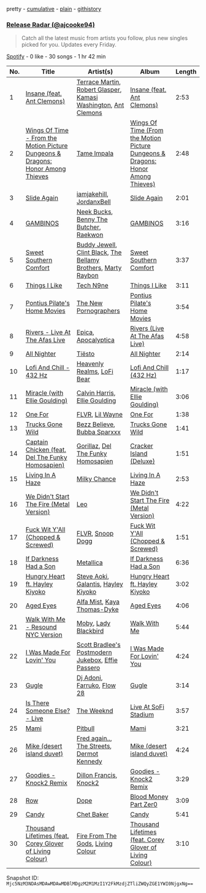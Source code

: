 pretty - [cumulative](/playlists/cumulative/37i9dQZEVXbh0ciM216Os7.md) - [plain](/playlists/plain/37i9dQZEVXbh0ciM216Os7) - [githistory](https://github.githistory.xyz/mackorone/spotify-playlist-archive/blob/main/playlists/plain/37i9dQZEVXbh0ciM216Os7)

### [Release Radar \(@ajcooke94\)](https://open.spotify.com/playlist/37i9dQZEVXbh0ciM216Os7)

> Catch all the latest music from artists you follow, plus new singles picked for you\. Updates every Friday.

[Spotify](https://open.spotify.com/user/spotify) - 0 like - 30 songs - 1 hr 42 min

| No. | Title | Artist(s) | Album | Length |
|---|---|---|---|---|
| 1 | [Insane \(feat\. Ant Clemons\)](https://open.spotify.com/track/0RGYP9RGSXfAGFjSrDyhIQ) | [Terrace Martin](https://open.spotify.com/artist/7MNEVabc4cs19CbzAFZmXz), [Robert Glasper](https://open.spotify.com/artist/5cM1PvItlR21WUyBnsdMcn), [Kamasi Washington](https://open.spotify.com/artist/6HQYnRM4OzToCYPpVBInuU), [Ant Clemons](https://open.spotify.com/artist/028lPW2NdWHdSPCkRkcyhd) | [Insane \(feat\. Ant Clemons\)](https://open.spotify.com/album/5dBWQQ0cqVGcYZZWRYlaY2) | 2:53 |
| 2 | [Wings Of Time \- From the Motion Picture Dungeons & Dragons: Honor Among Thieves](https://open.spotify.com/track/6FzhHrUtyl7jWFccWxNFSS) | [Tame Impala](https://open.spotify.com/artist/5INjqkS1o8h1imAzPqGZBb) | [Wings Of Time \(From the Motion Picture Dungeons & Dragons: Honor Among Thieves\)](https://open.spotify.com/album/65pBo4TdEz2AaxENDqw3qZ) | 2:48 |
| 3 | [Slide Again](https://open.spotify.com/track/680UAnBzIM0mKkXUpT5OyS) | [iamjakehill](https://open.spotify.com/artist/26JloX1vHxGGrGUVeMItFJ), [JordanxBell](https://open.spotify.com/artist/0OBfI08ICZbBIR1qElG8Bt) | [Slide Again](https://open.spotify.com/album/1ehm10z6uOkUCa7chKy29H) | 2:01 |
| 4 | [GAMBINOS](https://open.spotify.com/track/0WlgUBuHQP5KEavW4uq1dc) | [Neek Bucks](https://open.spotify.com/artist/43khwEflLhLeFZ6gx8QIzc), [Benny The Butcher](https://open.spotify.com/artist/5Matrg5du62bXwer29cU5T), [Raekwon](https://open.spotify.com/artist/2yQf6b8hxahZaT5dHlWaB1) | [GAMBINOS](https://open.spotify.com/album/1ImmQnBFr1ej7uIV2Y8x69) | 3:16 |
| 5 | [Sweet Southern Comfort](https://open.spotify.com/track/7JSaBwtAXtQ91vE4HLVrqL) | [Buddy Jewell](https://open.spotify.com/artist/43c94u7flZbHSdDaUuohqS), [Clint Black](https://open.spotify.com/artist/3Ay15wt0QChT4Kapsuw5Jt), [The Bellamy Brothers](https://open.spotify.com/artist/5iB5AWIa7qreioi0AF3Bxa), [Marty Raybon](https://open.spotify.com/artist/1SkREU1C2GYl4JSFuPXEQI) | [Sweet Southern Comfort](https://open.spotify.com/album/4omLcMWjPidak2J4cZtK22) | 3:37 |
| 6 | [Things I Like](https://open.spotify.com/track/7ibnBtLC00cf6AFJFYmUlv) | [Tech N9ne](https://open.spotify.com/artist/6UBA15slIuadJ8h2lPRPos) | [Things I Like](https://open.spotify.com/album/77sn93da6cO2WivIKLaahQ) | 3:11 |
| 7 | [Pontius Pilate's Home Movies](https://open.spotify.com/track/152Ddv62y84DfPLEKTUKd5) | [The New Pornographers](https://open.spotify.com/artist/4mO4aGO6u29UyR6XLZR9XW) | [Pontius Pilate's Home Movies](https://open.spotify.com/album/1i2UudOjUlX4RKyARPGbh1) | 3:54 |
| 8 | [Rivers \- Live At The Afas Live](https://open.spotify.com/track/6PRQE3khfCrdun9EmO1Fqx) | [Epica](https://open.spotify.com/artist/5HA5aLY3jJV7eimXWkRBBp), [Apocalyptica](https://open.spotify.com/artist/4Lm0pUvmisUHMdoky5ch2I) | [Rivers \(Live At The Afas Live\)](https://open.spotify.com/album/6aU1IBgcfYGEdJT37piNLN) | 4:58 |
| 9 | [All Nighter](https://open.spotify.com/track/7bqg7RANz4RaboN0Ga1Miq) | [Tiësto](https://open.spotify.com/artist/2o5jDhtHVPhrJdv3cEQ99Z) | [All Nighter](https://open.spotify.com/album/1cQUgdn5goiU3fbKc3aykV) | 2:14 |
| 10 | [Lofi And Chill \- 432 Hz](https://open.spotify.com/track/3JrEDpJpAlTmFgHZQty1Rl) | [Heavenly Realms](https://open.spotify.com/artist/37t9bT54d83HTqfWLET0Vj), [LoFi Bear](https://open.spotify.com/artist/2S49iNx8Jjd1P9hxuD0oRE) | [Lofi And Chill \(432 Hz\)](https://open.spotify.com/album/17nSP6VsrUPyhsAeQGaZJL) | 1:17 |
| 11 | [Miracle \(with Ellie Goulding\)](https://open.spotify.com/track/5eTaQYBE1yrActixMAeLcZ) | [Calvin Harris](https://open.spotify.com/artist/7CajNmpbOovFoOoasH2HaY), [Ellie Goulding](https://open.spotify.com/artist/0X2BH1fck6amBIoJhDVmmJ) | [Miracle \(with Ellie Goulding\)](https://open.spotify.com/album/22UyygZceCIfoE0RhENgKx) | 3:06 |
| 12 | [One For](https://open.spotify.com/track/79erxfnOS3GubC1BUAC8Jx) | [FLVR](https://open.spotify.com/artist/0leKSEjHxsp5fYvQB67kEH), [Lil Wayne](https://open.spotify.com/artist/55Aa2cqylxrFIXC767Z865) | [One For](https://open.spotify.com/album/4yW6K3Wd7BLHX3F3wGhsLK) | 1:38 |
| 13 | [Trucks Gone Wild](https://open.spotify.com/track/4WjK6vIgUD4vz7MaYOUQNu) | [Bezz Believe](https://open.spotify.com/artist/0J7ABQoXv0zSACmQXz8nqq), [Bubba Sparxxx](https://open.spotify.com/artist/3RPYHNSwe3w0mtfJwKIN9P) | [Trucks Gone Wild](https://open.spotify.com/album/7chIoYwuPc0piRqB2L5YdN) | 1:41 |
| 14 | [Captain Chicken \(feat\. Del The Funky Homosapien\)](https://open.spotify.com/track/24LSAGp2LmT1Kd6y8PPFr2) | [Gorillaz](https://open.spotify.com/artist/3AA28KZvwAUcZuOKwyblJQ), [Del The Funky Homosapien](https://open.spotify.com/artist/0YsLR3SQd5QTXAhGIGX7cl) | [Cracker Island \(Deluxe\)](https://open.spotify.com/album/1aoWxOWHJNG1VPpJZwpYl2) | 1:51 |
| 15 | [Living In A Haze](https://open.spotify.com/track/3yfki4r5cgFA784trLoHnk) | [Milky Chance](https://open.spotify.com/artist/1hzfo8twXdOegF3xireCYs) | [Living In A Haze](https://open.spotify.com/album/2Ffexjpw1Q1qdwLWEVThEJ) | 2:53 |
| 16 | [We Didn't Start The Fire \(Metal Version\)](https://open.spotify.com/track/7Bypq9FcdD9EPvuXmajovk) | [Leo](https://open.spotify.com/artist/5KWOCu1saEHAhPiLKlOLIy) | [We Didn't Start The Fire \(Metal Version\)](https://open.spotify.com/album/77icbyAjyuSGoqUi9pbNLA) | 4:22 |
| 17 | [Fuck Wit Y'All \(Chopped & Screwed\)](https://open.spotify.com/track/0Su4rQjztMYBGnLvDP4iO1) | [FLVR](https://open.spotify.com/artist/0leKSEjHxsp5fYvQB67kEH), [Snoop Dogg](https://open.spotify.com/artist/7hJcb9fa4alzcOq3EaNPoG) | [Fuck Wit Y'All \(Chopped & Screwed\)](https://open.spotify.com/album/2BR7tCF7MQH9YGkfoSbtoG) | 1:51 |
| 18 | [If Darkness Had a Son](https://open.spotify.com/track/69HjtjyHuP8KJT7xBaUmtW) | [Metallica](https://open.spotify.com/artist/2ye2Wgw4gimLv2eAKyk1NB) | [If Darkness Had a Son](https://open.spotify.com/album/07wqwU4JaQl7XTWwfiAobb) | 6:36 |
| 19 | [Hungry Heart ft\. Hayley Kiyoko](https://open.spotify.com/track/6JqJ2DMu7B2PddAdNAVmYy) | [Steve Aoki](https://open.spotify.com/artist/77AiFEVeAVj2ORpC85QVJs), [Galantis](https://open.spotify.com/artist/4sTQVOfp9vEMCemLw50sbu), [Hayley Kiyoko](https://open.spotify.com/artist/3LjhVl7GzYsza1biQjTpaN) | [Hungry Heart ft\. Hayley Kiyoko](https://open.spotify.com/album/6aRMTwvizxU03QnudEZ8Hu) | 3:02 |
| 20 | [Aged Eyes](https://open.spotify.com/track/7xtWxotWjZAFB1rw5J3HHz) | [Alfa Mist](https://open.spotify.com/artist/2i1CPudyCUjL50Wqjv8AMI), [Kaya Thomas\-Dyke](https://open.spotify.com/artist/12WK0pR6DK71O5uqTHWzyE) | [Aged Eyes](https://open.spotify.com/album/7A6hBg9U4hIYiCLcthKQzG) | 4:06 |
| 21 | [Walk With Me \- Resound NYC Version](https://open.spotify.com/track/2FLXGK0uYcyG0rSWYRByGy) | [Moby](https://open.spotify.com/artist/3OsRAKCvk37zwYcnzRf5XF), [Lady Blackbird](https://open.spotify.com/artist/0CcvfJAMRa28MnCnujCdXQ) | [Walk With Me](https://open.spotify.com/album/5E1hgax8y4HNmdqgTz0zUD) | 5:44 |
| 22 | [I Was Made For Lovin' You](https://open.spotify.com/track/7kmvG897NnuVUfNuWL1dKr) | [Scott Bradlee's Postmodern Jukebox](https://open.spotify.com/artist/5HYNPEO2NNBONQkp3Mvwvc), [Effie Passero](https://open.spotify.com/artist/5HzfRqqnfSqdHp9h7UOavm) | [I Was Made For Lovin' You](https://open.spotify.com/album/0I49BKedDZNdkLSNjsq3PB) | 4:24 |
| 23 | [Gugle](https://open.spotify.com/track/2Nf1D46vyEZYNbuCx0Y4iD) | [Dj Adoni](https://open.spotify.com/artist/3JfbHWZ07sSBjbojTU2hAt), [Farruko](https://open.spotify.com/artist/329e4yvIujISKGKz1BZZbO), [Flow 28](https://open.spotify.com/artist/7cBlyZwtKHes30iMefd0qC) | [Gugle](https://open.spotify.com/album/3hxmWwG0G3IXdjbi2AyHEH) | 3:14 |
| 24 | [Is There Someone Else? \- Live](https://open.spotify.com/track/1um00PH48BzDbULgyQyRUA) | [The Weeknd](https://open.spotify.com/artist/1Xyo4u8uXC1ZmMpatF05PJ) | [Live At SoFi Stadium](https://open.spotify.com/album/1OARrXe5sB0gyy3MhQ8h92) | 3:57 |
| 25 | [Mami](https://open.spotify.com/track/7GHzGRsozCmF7yI1fazXST) | [Pitbull](https://open.spotify.com/artist/0TnOYISbd1XYRBk9myaseg) | [Mami](https://open.spotify.com/album/0UJuzh4Dtev5lHXG696a1y) | 3:21 |
| 26 | [Mike \(desert island duvet\)](https://open.spotify.com/track/6cqcmtaxNL7YCKKsuYAPJo) | [Fred again..](https://open.spotify.com/artist/4oLeXFyACqeem2VImYeBFe), [The Streets](https://open.spotify.com/artist/4GvOygVQquMaPm8oAc0vXi), [Dermot Kennedy](https://open.spotify.com/artist/5KNNVgR6LBIABRIomyCwKJ) | [Mike \(desert island duvet\)](https://open.spotify.com/album/3lYzZoDorEtJsL3uRZ5dPa) | 4:24 |
| 27 | [Goodies \- Knock2 Remix](https://open.spotify.com/track/11u8UpRXIdNNzJszoskdcb) | [Dillon Francis](https://open.spotify.com/artist/5R3Hr2cnCCjt220Jmt2xLf), [Knock2](https://open.spotify.com/artist/6mmSS7itNWKbapgG2eZbIg) | [Goodies \- Knock2 Remix](https://open.spotify.com/album/3CZxe7XGcQsoTEPUQI9vn5) | 3:29 |
| 28 | [Row](https://open.spotify.com/track/0Lqi31Ocwn2SdASbRoRmth) | [Dope](https://open.spotify.com/artist/7fWgqc4HJi3pcHhK8hKg2p) | [Blood Money Part Zer0](https://open.spotify.com/album/00IWlCz2v0BLL8td4oljJt) | 3:09 |
| 29 | [Candy](https://open.spotify.com/track/0yY78nwNEr9mXkt1rAz8jl) | [Chet Baker](https://open.spotify.com/artist/3rxeQlsv0Sc2nyYaZ5W71T) | [Candy](https://open.spotify.com/album/4l13qXR6ZTxw6wHBKTb0sg) | 5:41 |
| 30 | [Thousand Lifetimes \(feat\. Corey Glover of Living Colour\)](https://open.spotify.com/track/0sRAH3UW1W7jUo3CZq0OAH) | [Fire From The Gods](https://open.spotify.com/artist/6yeRY2d7gubXoymv3DAYhS), [Living Colour](https://open.spotify.com/artist/6Uhp7WA6sjm5ZL6Xz561de) | [Thousand Lifetimes \(feat\. Corey Glover of Living Colour\)](https://open.spotify.com/album/2lYajN3YIVlefdcwxG4jV3) | 3:10 |

Snapshot ID: `Mjc5NzM3NDAsMDAwMDAwMDBlMDgzM2M1MzI1Y2FkMzdjZTliZWQyZGE1YWI0NjgxNg==`
